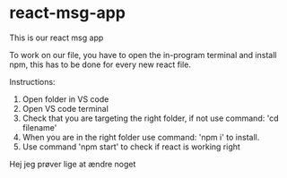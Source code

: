 # react-msg-app

This is our react msg app

To work on our file, you have to open the in-program terminal and install npm, this has to be done for every new react file. 

Instructions:
1. Open folder in VS code
2. Open VS code terminal
3. Check that you are targeting the right folder, if not use command: 'cd filename'
4. When you are in the right folder use command: 'npm i' to install.
5. Use command 'npm start' to check if react is working right

Hej jeg prøver lige at ændre noget
